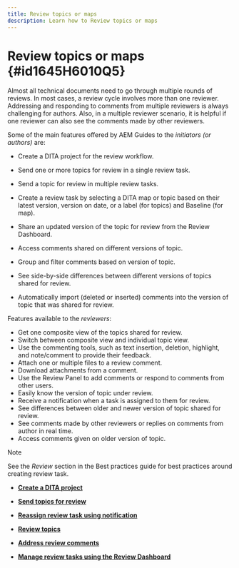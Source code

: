 ```yaml
---
title: Review topics or maps
description: Learn how to Review topics or maps
---
```


# Review topics or maps {#id1645H6010Q5}

Almost all technical documents need to go through multiple rounds of reviews. In most cases, a review cycle involves more than one reviewer. Addressing and responding to comments from multiple reviewers is always challenging for authors. Also, in a multiple reviewer scenario, it is helpful if one reviewer can also see the comments made by other reviewers.

Some of the main features offered by AEM Guides to the *initiators \(or authors\)* are:

-   Create a DITA project for the review workflow.
-   Send one or more topics for review in a single review task.

-   Send a topic for review in multiple review tasks.

-   Create a review task by selecting a DITA map or topic based on their latest version, version on date, or a label \(for topics\) and Baseline \(for map\).

-   Share an updated version of the topic for review from the Review Dashboard.

-   Access comments shared on different versions of topic.

-   Group and filter comments based on version of topic.

-   See side-by-side differences between different versions of topics shared for review.

-   Automatically import \(deleted or inserted\) comments into the version of topic that was shared for review.


Features available to the *reviewers*:

-   Get one composite view of the topics shared for review.
-   Switch between composite view and individual topic view.
-   Use the commenting tools, such as text insertion, deletion, highlight, and note/comment to provide their feedback.
-   Attach one or multiple files to a review comment.
-   Download attachments from a comment.
-   Use the Review Panel to add comments or respond to comments from other users.
-   Easily know the version of topic under review.
-   Receive a notification when a task is assigned to them for review.
-   See differences between older and newer version of topic shared for review.
-   See comments made by other reviewers or replies on comments from author in real time.
-   Access comments given on older version of topic.

>[!NOTE]
>
> See the *Review* section in the Best practices guide for best practices around creating review task.

-   **[Create a DITA project](authoring-create-dita-project.md)**  

-   **[Send topics for review](review-send-topics-for-review.md)**  

-   **[Reassign review task using notification](reassign-review-using-notification.md)**  

-   **[Review topics](review-topics.md)**  

-   **[Address review comments](review-address-review-comments.md)**  

-   **[Manage review tasks using the Review Dashboard](review-manage-tasks-review-dashboard.md)**  


